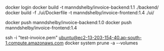 docker login
docker build -t manndshelby/invoice-backend:1.1 ./backend/
docker build -f ./ui/Dockerfile -t manndshelby/invoice-frontend:1.4 ./ui/

docker push manndshelby/invoice-backend:1.0
docker push manndshelby/invoice-frontend:1.4



ssh -i "test-invoice.pem" ubuntu@ec2-13-203-154-40.ap-south-1.compute.amazonaws.com
docker system prune -a --volumes
